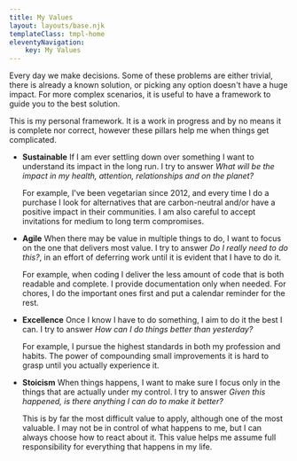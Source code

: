 ```yaml
---
title: My Values
layout: layouts/base.njk
templateClass: tmpl-home
eleventyNavigation:
    key: My Values
---
```

Every day we make decisions. Some of these problems are either trivial, there is already a known solution, or picking any option doesn't have a huge impact. For more complex scenarios, it is useful to have a framework to guide you to the best solution.

This is my personal framework. It is a work in progress and by no means it is complete nor correct, however these pillars help me when things get complicated.

- **Sustainable**
    If I am ever settling down over something I want to understand its impact in the long run. I try to answer _What will be the impact in my health, attention, relationships and on the planet?_

    For example, I've been vegetarian since 2012, and every time I do a purchase I look for alternatives that are carbon-neutral and/or have a positive impact in their communities. I am also careful to accept invitations for medium to long term compromises.

- **Agile**
    When there may be value in multiple things to do, I want to focus on the one that delivers most value. I try to answer _Do I really need to do this?_, in an effort of deferring work until it is evident that I have to do it.

    For example, when coding I deliver the less amount of code that is both readable and complete. I provide documentation only when needed. For chores, I do the important ones first and put a calendar reminder for the rest.

- **Excellence**
    Once I know I have to do something, I aim to do it the best I can. I try to answer _How can I do things better than yesterday?_

    For example, I pursue the highest standards in both my profession and habits. The power of compounding small improvements it is hard to grasp until you actually experience it.

- **Stoicism**
    When things happens, I want to make sure I focus only in the things that are actually under my control. I try to answer _Given this happened, is there anything I can do to make it better?_
    
    This is by far the most difficult value to apply, although one of the most valuable. I may not be in control of what happens to me, but I can always choose how to react about it. This value helps me assume full responsibility for everything that happens in my life.
